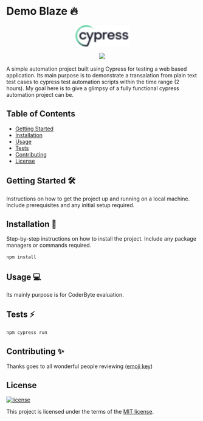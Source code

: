 # Demo Blaze 🔥

<p align="center">
  <a href="https://cypress.io">
    <img width="140" alt="Cypress Logo" src="./cypress/src/svgs/cypress.svg" />
    </a>
</p>

<p align="center">
   <a href="https://cloud.cypress.io/projects/nv36p8/runs">
    <img src="https://img.shields.io/endpoint?url=https://cloud.cypress.io/badge/detailed/nv36p8/develop&style=flat&logo=cypress" />
  </a>

A simple automation project built using Cypress for testing a web based application. Its main purpose is to demonstrate a transalation from plain text test cases to cypress test automation scripts within the time range (2 hours). My goal here is to give a glimpsy of a fully functional cypress automation project can be.

## Table of Contents

- [Getting Started](#getting-started)
- [Installation](#installation)
- [Usage](#usage)
- [Tests](#tests)
- [Contributing](#contributing)
- [License](#license)

## Getting Started 🛠

Instructions on how to get the project up and running on a local machine. Include prerequisites and any initial setup required.

## Installation 🚀

Step-by-step instructions on how to install the project. Include any package managers or commands required.

```bash
npm install
```

## Usage 💻

Its mainly purpose is for CoderByte evaluation.

## Tests ⚡️

```bash
npm cypress run
```

## Contributing ✨

Thanks goes to all wonderful people reviewing ([emoji key](https://allcontributors.org/docs/en/emoji-key))

## License

[![license](https://img.shields.io/badge/license-MIT-green.svg)](https://github.com/cypress-io/cypress/blob/master/LICENSE)

This project is licensed under the terms of the [MIT license](/LICENSE).
